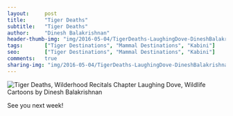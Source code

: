 ```yaml
---
layout:     post
title:      "Tiger Deaths"
subtitle:   "Tiger Deaths"
author:     "Dinesh Balakrishnan"
header-thumb-img: "img/2016-05-04/TigerDeaths-LaughingDove-DineshBalakrishnan-thumb.jpg"
tags:       ["Tiger Destinations", "Mammal Destinations", "Kabini"]
seo: 		["Tiger Destinations", "Mammal Destinations", "Kabini"]
comments:   true
sharing-img: "img/2016-05-04/TigerDeaths-LaughingDove-DineshBalakrishnan.jpg"
---
```



<img src="{{ site.baseurl }}/img/2016-05-04/TigerDeaths-LaughingDove-DineshBalakrishnan.jpg" alt="Tiger Deaths, Wilderhood Recitals Chapter Laughing Dove, Wildlife Cartoons by Dinesh Balakrishnan">


<p>
See you next week!
</p>